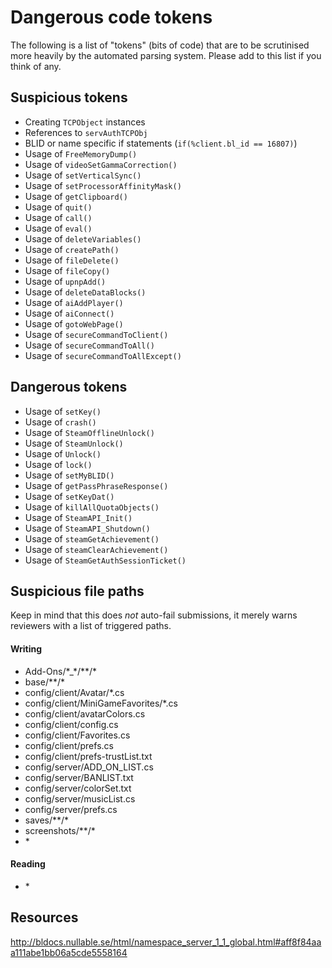 # Dangerous code tokens

The following is a list of "tokens" (bits of code) that are to be scrutinised more heavily by the automated parsing system.
Please add to this list if you think of any.

## Suspicious tokens

 * Creating `TCPObject` instances
 * References to `servAuthTCPObj`
 * BLID or name specific if statements (`if(%client.bl_id == 16807)`)
 * Usage of `FreeMemoryDump()`
 * Usage of `videoSetGammaCorrection()`
 * Usage of `setVerticalSync()`
 * Usage of `setProcessorAffinityMask()`
 * Usage of `getClipboard()`
 * Usage of `quit()`
 * Usage of `call()`
 * Usage of `eval()`
 * Usage of `deleteVariables()`
 * Usage of `createPath()`
 * Usage of `fileDelete()`
 * Usage of `fileCopy()`
 * Usage of `upnpAdd()`
 * Usage of `deleteDataBlocks()`
 * Usage of `aiAddPlayer()`
 * Usage of `aiConnect()`
 * Usage of `gotoWebPage()`
 * Usage of `secureCommandToClient()`
 * Usage of `secureCommandToAll()`
 * Usage of `secureCommandToAllExcept()`

## Dangerous tokens

 * Usage of `setKey()`
 * Usage of `crash()`
 * Usage of `SteamOfflineUnlock()`
 * Usage of `SteamUnlock()`
 * Usage of `Unlock()`
 * Usage of `lock()`
 * Usage of `setMyBLID()`
 * Usage of `getPassPhraseResponse()`
 * Usage of `setKeyDat()`
 * Usage of `killAllQuotaObjects()`
 * Usage of `SteamAPI_Init()`
 * Usage of `SteamAPI_Shutdown()`
 * Usage of `steamGetAchievement()`
 * Usage of `steamClearAchievement()`
 * Usage of `SteamGetAuthSessionTicket()`

## Suspicious file paths

Keep in mind that this does *not* auto-fail submissions, it merely warns reviewers with a list of triggered paths.

#### Writing

 * Add-Ons/\*_\*/\*\*/\*
 * base/\*\*/\*
 * config/client/Avatar/\*.cs
 * config/client/MiniGameFavorites/\*.cs
 * config/client/avatarColors.cs
 * config/client/config.cs
 * config/client/Favorites.cs
 * config/client/prefs.cs
 * config/client/prefs-trustList.txt
 * config/server/ADD\_ON\_LIST.cs
 * config/server/BANLIST.txt
 * config/server/colorSet.txt
 * config/server/musicList.cs
 * config/server/prefs.cs
 * saves/\*\*/\*
 * screenshots/\*\*/\*
 * \*

#### Reading

 * \*

## Resources

http://bldocs.nullable.se/html/namespace_server_1_1_global.html#aff8f84aaa111abe1bb06a5cde5558164
